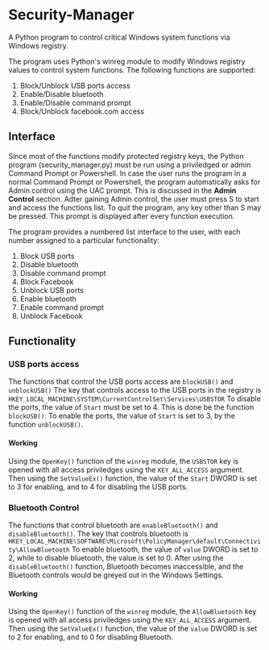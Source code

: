 # Security-Manager
A Python program to control critical Windows system functions via Windows registry. 

The program uses Python's winreg module to modify Windows registry values to control system functions.
The following functions are supported:
1. Block/Unblock USB ports access
2. Enable/Disable bluetooth
3. Enable/Disable command prompt
4. Block/Unblock facebook.com access

## Interface

Since most of the functions modify protected registry keys, the Python program (security_manager.py) must be run using a priviledged or admin Command Prompt or Powershell. 
In case the user runs the program in a normal Command Prompt or Powershell, the program automatically asks for Admin control using the UAC prompt. This is discussed in the **Admin Control** section. Adter gaining Admin control, the user must press S to start and access the functions list. To quit the program, any key other than S may be pressed. This prompt is displayed after every function execution.

The program provides a numbered list interface to the user, with each number assigned to a particular functionality:
1. Block USB ports
2. Disable bluetooth
3. Disable command prompt
4. Block Facebook
5. Unblock USB ports
6. Enable bluetooth
7. Enable command prompt
8. Unblock Facebook


## Functionality

### USB ports access
The functions that control the USB ports access are `blockUSB()` and `unblockUSB()`
The key that controls access to the USB ports in the registry is `HKEY_LOCAL_MACHINE\SYSTEM\CurrentControlSet\Services\USBSTOR`
To disable the ports, the value of `Start` must be set to 4. This is done be the function `blockUSB()`.
To enable the ports, the value of `Start` is set to 3, by the function `unblockUSB()`.

#### Working
Using the `OpenKey()` function of the `winreg` module, the `USBSTOR` key is opened with all access priviledges using the `KEY_ALL_ACCESS` argument. Then using the `SetValueEx()` function, the value of the `Start` DWORD is set to 3 for enabling, and to 4 for disabling the USB ports.

### Bluetooth Control
The functions that control bluetooth are `enableBluetooth()` and `disableBluetooth()`. 
The key that controls bluetooth is `HKEY_LOCAL_MACHINE\SOFTWARE\Microsoft\PolicyManager\default\Connectivity\AllowBluetooth`
To enable bluetooth, the value of `value` DWORD is set to 2, while to disable bluetooth, the value is set to 0.
After using the `disableBluetooth()` function, Bluetooth becomes inaccessible, and the Bluetooth controls would be greyed out in the Windows Settings.

#### Working
Using the `OpenKey()` function of the `winreg` module, the `AllowBluetooth` key is opened with all access priviledges using the `KEY_ALL_ACCESS` argument. Then using the `SetValueEx()` function, the value of the `value` DWORD is set to 2 for enabling, and to 0 for disabling Bluetooth.

